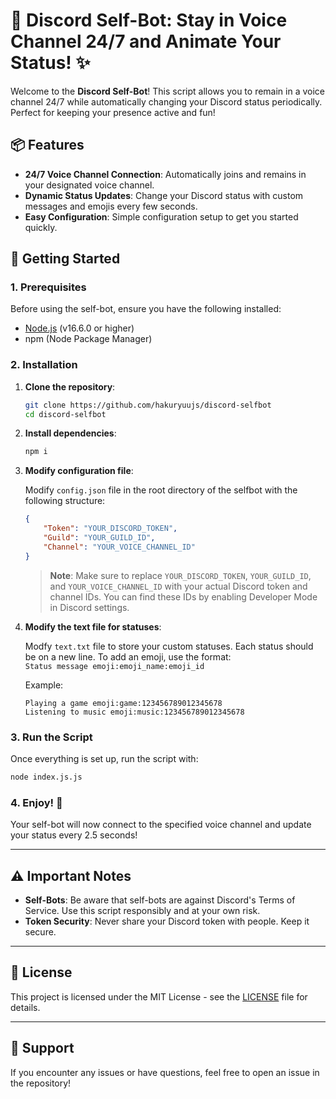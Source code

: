 # 🎤 Discord Self-Bot: Stay in Voice Channel 24/7 and Animate Your Status! ✨

Welcome to the **Discord Self-Bot**! This script allows you to remain in a voice channel 24/7 while automatically changing your Discord status periodically. Perfect for keeping your presence active and fun! 

## 📦 Features

- **24/7 Voice Channel Connection**: Automatically joins and remains in your designated voice channel.
- **Dynamic Status Updates**: Change your Discord status with custom messages and emojis every few seconds.
- **Easy Configuration**: Simple configuration setup to get you started quickly.

## 🚀 Getting Started

### 1. Prerequisites

Before using the self-bot, ensure you have the following installed:

- [Node.js](https://nodejs.org/en/) (v16.6.0 or higher)
- npm (Node Package Manager)

### 2. Installation

1. **Clone the repository**:

   ```bash
   git clone https://github.com/hakuryuujs/discord-selfbot
   cd discord-selfbot
   ```

2. **Install dependencies**:

   ```bash
   npm i
   ```

3. **Modify configuration file**:

   Modify `config.json` file in the root directory of the selfbot with the following structure:

   ```json
   {
       "Token": "YOUR_DISCORD_TOKEN",
       "Guild": "YOUR_GUILD_ID",
       "Channel": "YOUR_VOICE_CHANNEL_ID"
   }
   ```

   > **Note**: Make sure to replace `YOUR_DISCORD_TOKEN`, `YOUR_GUILD_ID`, and `YOUR_VOICE_CHANNEL_ID` with your actual Discord token and channel IDs. You can find these IDs by enabling Developer Mode in Discord settings.

4. **Modify the text file for statuses**:

   Modfy `text.txt` file to store your custom statuses. Each status should be on a new line. To add an emoji, use the format:  
   `Status message emoji:emoji_name:emoji_id`

   Example:

   ```
   Playing a game emoji:game:123456789012345678
   Listening to music emoji:music:123456789012345678
   ```

### 3. Run the Script

Once everything is set up, run the script with:

```bash
node index.js.js
```

### 4. Enjoy! 🎉

Your self-bot will now connect to the specified voice channel and update your status every 2.5 seconds!

---

## ⚠️ Important Notes

- **Self-Bots**: Be aware that self-bots are against Discord's Terms of Service. Use this script responsibly and at your own risk.
- **Token Security**: Never share your Discord token with people. Keep it secure.

---

## 📜 License

This project is licensed under the MIT License - see the [LICENSE](LICENSE) file for details.

---

## 🙌 Support

If you encounter any issues or have questions, feel free to open an issue in the repository!
